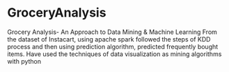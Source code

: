 # GroceryAnalysis
Grocery Analysis- An Approach to Data Mining &amp; Machine Learning 
From the dataset of Instacart, using apache spark followed the steps of KDD process and then using prediction algorithm, predicted frequently bought items. Have used the techniques of data visualization as mining algorithms with python
